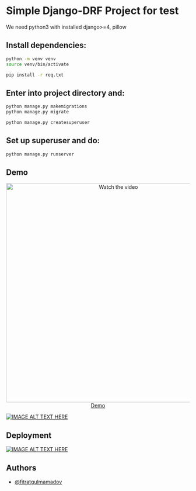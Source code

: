 
# Simple Django-DRF Project for test

We need python3 with installed django>=4, pillow 

## Install dependencies:
```sh
python -m venv venv
source venv/bin/activate

pip install -r req.txt
```
## Enter into project directory and:
```py
python manage.py makemigrations
python manage.py migrate

python manage.py createsuperuser

```

## Set up superuser and do:
```sh
python manage.py runserver
```

## Demo
<p align="center">
<a href="https://www.youtube.com/watch?v=5enO3NtHprY">
    <img width="600" src="https://img.youtube.com/vi/5enO3NtHprY/0.jpg" alt="Watch the video">Demo
</a>
</p>


[![IMAGE ALT TEXT HERE](https://img.youtube.com/vi/5enO3NtHprY/0.jpg)](https://www.youtube.com/watch?v=5enO3NtHprY)


## Deployment


[![IMAGE ALT TEXT HERE](https://img.youtube.com/vi/965FtV9Au5o/0.jpg)](https://www.youtube.com/watch?v=965FtV9Au5o)
## Authors

- [@fitratgulmamadov](https://www.github.com/fitratgulmamadov)

